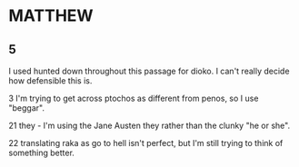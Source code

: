 # MATTHEW

## 5

I used hunted down throughout this passage for dioko. I can't really decide how defensible this is. 

3 I'm trying to get across ptochos as different from penos, so I use "beggar".

21 they - I'm using the Jane Austen they rather than the clunky "he or she".

22 translating raka as go to hell isn't perfect, but I'm still trying to think of something better.